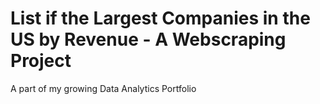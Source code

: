 # List if the Largest Companies in the US by Revenue - A Webscraping Project

A part of my growing Data Analytics Portfolio
